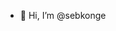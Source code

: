 - 👋 Hi, I’m @sebkonge


<!---
sebkonge/sebkonge is a ✨ special ✨ repository because its `README.md` (this file) appears on your GitHub profile.
You can click the Preview link to take a look at your changes.
--->
